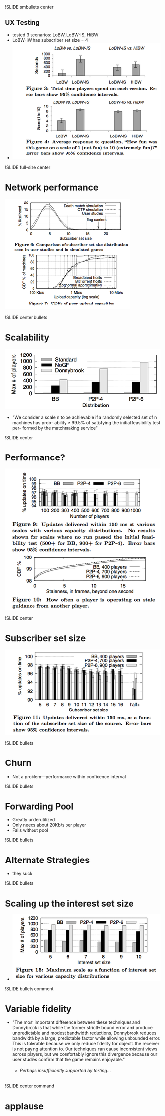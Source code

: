 !SLIDE smbullets center
## UX Testing ##
* tested 3 scenarios: LoBW, LoBW-IS, HiBW
* LoBW-IW has subscriber set size = 4
* ![bandwidth](bw-comp.png)

!SLIDE full-size center
# Network performance #
![](fig-6-7.png)

!SLIDE center bullets
# Scalability #
![scaling tests](fig-8.png)

* "We consider a scale n to be achievable if a randomly selected set of n machines has prob- ability ≥ 99.5% of satisfying the initial feasibility test per- formed by the matchmaking service"

!SLIDE center
# Performance? #
![performance](scalable-perf.png)

!SLIDE center
# Subscriber set size #
![subscriber set size](sub-set-size.png)

!SLIDE bullets
# Churn #
* Not a problem—performance within confidence interval

!SLIDE bullets
# Forwarding Pool #
* Greatly underutilized
* Only needs about 20Kb/s per player
* Fails without pool

!SLIDE bullets
# Alternate Strategies #
* they suck

!SLIDE bullets
# Scaling up the interest set size #
* ![interest set size scale](set-size-scale.png)

!SLIDE bullets comment
# Variable fidelity #
* "The most important difference between these techniques and Donnybrook is that while the former strictly bound error and produce unpredictable and modest bandwidth reductions, Donnybrook reduces bandwidth by a large, predictable factor while allowing unbounded error. This is tolerable because we only reduce fidelity for objects the receiver is not paying attention to. Our techniques can cause inconsistent views across players, but we comfortably ignore this divergence because our user studies confirm that the game remains enjoyable."
    * ###### Perhaps insufficiently supported by testing... ######

!SLIDE center command
# applause #
